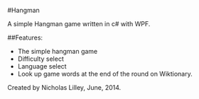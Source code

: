 #Hangman

A simple Hangman game written in c# with WPF.

##Features:

* The simple hangman game
* Difficulty select
* Language select
* Look up game words at the end of the round on Wiktionary.

Created by Nicholas Lilley, June, 2014.